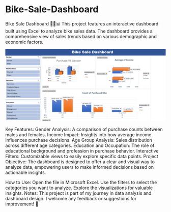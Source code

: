 # Bike-Sale-Dashboard
Bike Sale Dashboard 🚴‍♂️📊  This project features an interactive dashboard built using Excel to analyze bike sales data. The dashboard provides a comprehensive view of sales trends based on various demographic and economic factors.

![Bike Sale Dashboard](https://github.com/m199671ms/Bike-Sale-Dashboard/blob/main/Screenshot%202025-01-27%20000420.png)


Key Features:
Gender Analysis: A comparison of purchase counts between males and females.
Income Impact: Insights into how average income influences purchase decisions.
Age Group Analysis: Sales distribution across different age categories.
Education and Occupation: The role of educational background and profession in purchase behavior.
Interactive Filters: Customizable views to easily explore specific data points.
Project Objective:
The dashboard is designed to offer a clear and visual way to analyze data, empowering users to make informed decisions based on actionable insights.

How to Use:
Open the file in Microsoft Excel.
Use the filters to select the categories you want to analyze.
Explore the visualizations for valuable insights.
Notes:
This project is part of my journey in data analysis and dashboard design. I welcome any feedback or suggestions for improvement! 🙏



